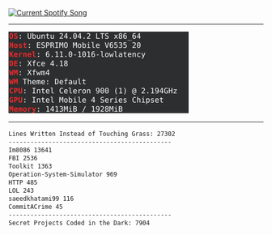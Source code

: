 <a href=https://open.spotify.com/user/ptnt6osnmizhn6i6g64sfji7i target="_blank" rel="noopener noreferrer">
  <img
    src="https://nowplaying.7576706e.workers.dev"
    alt="Current Spotify Song"
  />
</a>

---

<a href=https://en.wikipedia.org/wiki/Never_Gonna_Give_You_Up target="_blank" rel="noopener noreferrer">
  <img
    src="1514.png"
    alt="powerful spec"
  />
</a>

---

<!-- LOC-START -->
```
Lines Written Instead of Touching Grass: 27302
---------------------------------------------
Im8086 13641
FBI 2536
Toolkit 1363
Operation-System-Simulator 969
HTTP 485
LOL 243
saeedkhatami99 116
CommitACrime 45
---------------------------------------------
Secret Projects Coded in the Dark: 7904
```
<!-- LOC-END -->


